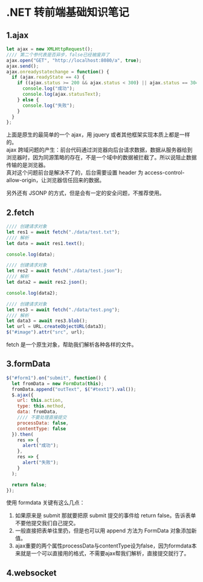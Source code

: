 # .NET 转前端基础知识笔记

## 1.ajax

```javascript
let ajax = new XMLHttpRequest();
//// 第二个参代表是否异步，false已经被废弃了
ajax.open("GET", "http://localhost:8080/a", true);
ajax.send();
ajax.onreadystatechange = function() {
  if (ajax.readyState == 4) {
    if ((ajax.status >= 200 && ajax.status < 300) || ajax.status == 304) {
      console.log("成功");
      console.log(ajax.statusText);
    } else {
      console.log("失败");
    }
  }
};
```

上面是原生的最简单的一个 ajax，用 jquery 或者其他框架实现本质上都是一样的。  
ajax 跨域问题的产生：前台代码通过浏览器向后台请求数据，数据从服务器给到浏览器时，因为同源策略的存在，不是一个域中的数据被拦截了。所以说阻止数据传输的是浏览器。  
真对这个问题前台是解决不了的，后台需要设置 header 为 access-control-allow-origin，让浏览器信任回来的数据。

另外还有 JSONP 的方式，但是会有一定的安全问题，不推荐使用。

## 2.fetch

```javascript
//// 创建请求对象
let res1 = await fetch("./data/test.txt");
//// 解析
let data = await res1.text();

console.log(data);

//// 创建请求对象
let res2 = await fetch("./data/test.json");
//// 解析
let data2 = await res2.json();

console.log(data2);

//// 创建请求对象
let res3 = await fetch("./data/test.png");
//// 解析
let data3 = await res3.blob();
let url = URL.createObjectURL(data3);
$("#image").attr("src", url);
```

fetch 是一个原生对象，帮助我们解析各种各样的文件。

## 3.formData

```javascript
$("#form1").on("submit", function() {
  let fromData = new FormData(this);
  fromData.append("outText", $("#text1").val());
  $.ajax({
    url: this.action,
    type: this.method,
    data: fromData,
    //// 不要处理直接提交
    processData: false,
    contentType: false
  }).then(
    res => {
      alert("成功");
    },
    res => {
      alert("失败");
    }
  );

  return false;
});
```

使用 formdata 关键有这么几点：

1. 如果原来是 submit 那就要把原 submit 提交的事件给 return false。告诉表单不要他提交我们自己提交。
2. 一般直接把表单往里扔，但是也可以用 append 方法为 FormData 对象添加新值。
3. ajax重要的两个属性processData与contentType设为false，因为formdata本来就是一个可以直接用的格式，不需要ajax帮我们解析，直接提交就行了。

## 4.websocket
